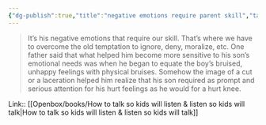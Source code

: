 ```yaml
---
{"dg-publish":true,"title":"negative emotions require parent skill","tags":["quotes"],"date":"2023-09-17T10:47:07+04:00","modified_at":"2023-11-06T21:44:55+04:00","alias":"negative emotions require parent skill","dg-path":"/quotes/202309171047.md","permalink":"/quotes/202309171047/","dgPassFrontmatter":true}
---
```



> It’s his negative emotions that require our skill. That’s where we have to overcome the old temptation to ignore, deny, moralize, etc. One father said that what helped him become more sensitive to his son’s emotional needs was when he began to equate the boy’s bruised, unhappy feelings with physical bruises. Somehow the image of a cut or a laceration helped him realize that his son required as prompt and serious attention for his hurt feelings as he would for a hurt knee.

Link:: [[Openbox/books/How to talk so kids will listen & listen so kids will talk\|How to talk so kids will listen & listen so kids will talk]]
